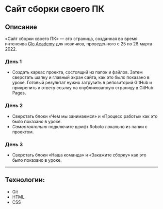 # Cайт сборки своего ПК

## Описание
«Сайт сборки своего ПК» — это страница, созданная во время интенсива [Glo Academy](https://glo-academy.org) для новичков, проведенного с 25 по 28 марта 2022.

### День 1
* Cоздать каркас проекта, состоящий из папок и файлов. Затем сверстать шапку и главный экран сайта, как это было показано в уроке. Готовый результат нужно загрузить в репозиторий GitHub и прикрепить к ответу ссылку на опубликованную страницу в GitHub Pages.

### День 2
* Сверстать блоки «Чем мы занимаемся» и «Процесс работы» как это было показано в уроке.
* *Самостоятельно* подключите шрифт Roboto локально из папки с проектом.

### День 3
* Сверстать блоки «Наша команда» и «Закажите сборку» как это было показано в уроке.

---
## Технологии:
* Git
* HTML
* CSS